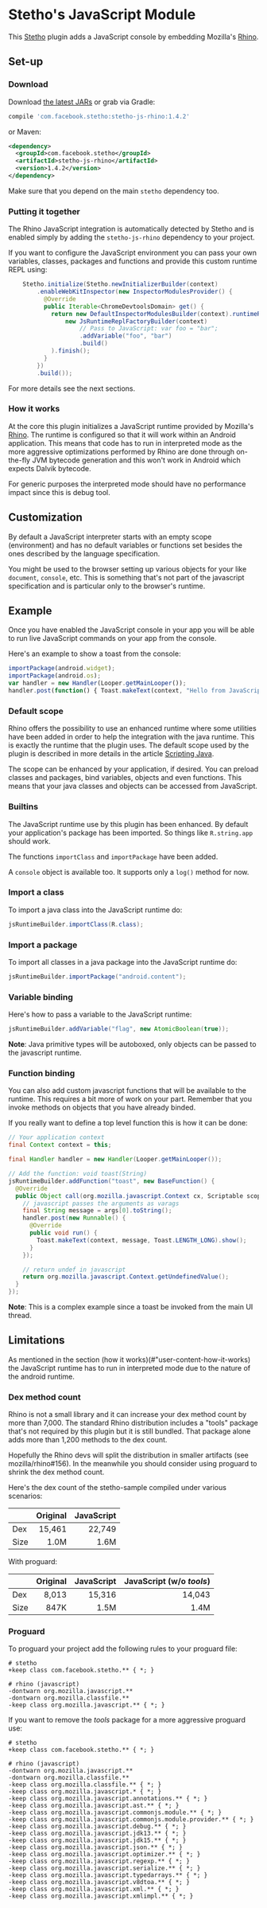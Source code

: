 # Stetho's JavaScript Module

This [Stetho](https://facebook.github.io/stetho) plugin adds a JavaScript console by embedding Mozilla's [Rhino](https://github.com/mozilla/rhino).

## Set-up

### Download
Download [the latest JARs](https://github.com/facebook/stetho/releases/latest) or grab via Gradle:
```groovy
compile 'com.facebook.stetho:stetho-js-rhino:1.4.2'
```
or Maven:
```xml
<dependency>
  <groupId>com.facebook.stetho</groupId>
  <artifactId>stetho-js-rhino</artifactId>
  <version>1.4.2</version>
</dependency>
```

Make sure that you depend on the main `stetho` dependency too.

### Putting it together

The Rhino JavaScript integration is automatically detected by Stetho and is
enabled simply by adding the `stetho-js-rhino` dependency to your project.

If you want to configure the JavaScript environment you can pass your own
variables, classes, packages and functions and provide this custom runtime REPL using:

```java
    Stetho.initialize(Stetho.newInitializerBuilder(context)
        .enableWebKitInspector(new InspectorModulesProvider() {
          @Override
          public Iterable<ChromeDevtoolsDomain> get() {
            return new DefaultInspectorModulesBuilder(context).runtimeRepl(
                new JsRuntimeReplFactoryBuilder(context)
                    // Pass to JavaScript: var foo = "bar";
                    .addVariable("foo", "bar")
                    .build()
            ).finish();
          }
        })
        .build());
```

For more details see the next sections.

### How it works

At the core this plugin initializes a JavaScript runtime provided by Mozilla's [Rhino](https://github.com/mozilla/rhino).
The runtime is configured so that it will work within an Android application.
This means that code has to run in interpreted mode as the more aggressive optimizations performed
by Rhino are done through on-the-fly JVM bytecode generation and this won't work in Android which expects Dalvik bytecode.

For generic purposes the interpreted mode should have no performance impact since this is debug tool.

## Customization

By default a JavaScript interpreter starts with an empty scope (environment) and has no default variables or functions set besides the ones described by the language specification.

You might be used to the browser setting up various objects for your like `document`, `console`, etc. This is something that's not part of the javascript specification and is particular only
to the browser's runtime.

## Example

Once you have enabled the JavaScript console in your app you will be able to run live JavaScript commands on your app from the console.

Here's an example to show a toast from the console:

```javascript
importPackage(android.widget);
importPackage(android.os);
var handler = new Handler(Looper.getMainLooper());
handler.post(function() { Toast.makeText(context, "Hello from JavaScript", Toast.LENGTH_LONG).show() });
```

### Default scope

Rhino offers the possibility to use an enhanced runtime where some utilities have been added
in order to help the integration with the java runtime.
This is exactly the runtime that the plugin uses.
The default scope used by the plugin is described in more details in the article [Scripting Java](https://developer.mozilla.org/en-US/docs/Mozilla/Projects/Rhino/Scripting_Java).

The scope can be enhanced by your application, if desired.
You can preload classes and packages, bind variables, objects and even functions.
This means that your java classes and objects can be accessed from JavaScript.

### Builtins

The JavaScript runtime use by this plugin has been enhanced.
By default your application's package has been imported.
So things like `R.string.app` should work.

The functions `importClass` and `importPackage` have been added.

A `console` object is available too. It supports only a `log()` method for now.

### Import a class

To import a java class into the JavaScript runtime do:

```java
jsRuntimeBuilder.importClass(R.class);
```

### Import a package

To import all classes in a java package into the JavaScript runtime do:

```java
jsRuntimeBuilder.importPackage("android.content");
```

### Variable binding

Here's how to pass a variable to the JavaScript runtime:

```java
jsRuntimeBuilder.addVariable("flag", new AtomicBoolean(true));
```
**Note**: Java primitive types will be autoboxed, only objects can be passed to the javascript runtime.

### Function binding

You can also add custom javascript functions that will be available to the runtime.
This requires a bit more of work on your part.
Remember that you invoke methods on objects that you have already binded.

If you really want to define a top level function this is how it can be done:

```java
// Your application context
final Context context = this;

final Handler handler = new Handler(Looper.getMainLooper());

// Add the function: void toast(String)
jsRuntimeBuilder.addFunction("toast", new BaseFunction() {
  @Override
  public Object call(org.mozilla.javascript.Context cx, Scriptable scope, Scriptable thisObj, Object[] args) {
    // javascript passes the arguments as varags
    final String message = args[0].toString();
    handler.post(new Runnable() {
      @Override
      public void run() {
        Toast.makeText(context, message, Toast.LENGTH_LONG).show();
      }
    });

    // return undef in javascript
    return org.mozilla.javascript.Context.getUndefinedValue();
  }
});
```

**Note**: This is a complex example since a toast be invoked from the main UI thread.

## Limitations

As mentioned in the section (how it works)(#"user-content-how-it-works) the JavaScript runtime has to run in interpreted mode due to the nature of the android runtime.

### Dex method count

Rhino is not a small library and it can increase your dex method count by more than 7,000.
The standard Rhino distribution includes a "tools" package that's not required by this plugin
but it is still bundled.
That package alone adds more than 1,200 methods to the dex count.

Hopefully the Rhino devs will split the distribution in smaller artifacts (see mozilla/rhino#156).
In the meanwhile you should consider using proguard to shrink the dex method count.

Here's the dex count of the stetho-sample compiled under various scenarios:

|      | Original | JavaScript |
| :--- | -------: | ---------: |
| Dex  | 15,461   | 22,749     |
| Size | 1.0M     | 1.6M       |

With proguard:

|      | Original | JavaScript | JavaScript (w/o *tools*)     |
| :--- | -------: | ---------: | ---------------------------: |
| Dex  | 8,013    | 15,316     | 14,043                       |
| Size | 847K     | 1.5M       | 1.4M                         |

### Proguard

To proguard your project add the following rules to your proguard file:

```
# stetho
+keep class com.facebook.stetho.** { *; }

# rhino (javascript)
-dontwarn org.mozilla.javascript.**
-dontwarn org.mozilla.classfile.**
-keep class org.mozilla.javascript.** { *; }
```

If you want to remove the *tools* package for a more aggressive proguard use:

```
# stetho
+keep class com.facebook.stetho.** { *; }

# rhino (javascript)
-dontwarn org.mozilla.javascript.**
-dontwarn org.mozilla.classfile.**
-keep class org.mozilla.classfile.** { *; }
-keep class org.mozilla.javascript.* { *; }
-keep class org.mozilla.javascript.annotations.** { *; }
-keep class org.mozilla.javascript.ast.** { *; }
-keep class org.mozilla.javascript.commonjs.module.** { *; }
-keep class org.mozilla.javascript.commonjs.module.provider.** { *; }
-keep class org.mozilla.javascript.debug.** { *; }
-keep class org.mozilla.javascript.jdk13.** { *; }
-keep class org.mozilla.javascript.jdk15.** { *; }
-keep class org.mozilla.javascript.json.** { *; }
-keep class org.mozilla.javascript.optimizer.** { *; }
-keep class org.mozilla.javascript.regexp.** { *; }
-keep class org.mozilla.javascript.serialize.** { *; }
-keep class org.mozilla.javascript.typedarrays.** { *; }
-keep class org.mozilla.javascript.v8dtoa.** { *; }
-keep class org.mozilla.javascript.xml.** { *; }
-keep class org.mozilla.javascript.xmlimpl.** { *; }
```

